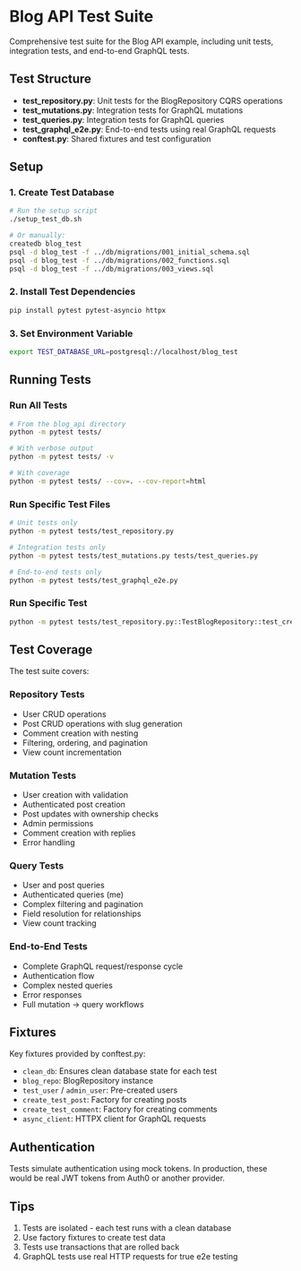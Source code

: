 # Blog API Test Suite

Comprehensive test suite for the Blog API example, including unit tests, integration tests, and end-to-end GraphQL tests.

## Test Structure

- **test_repository.py**: Unit tests for the BlogRepository CQRS operations
- **test_mutations.py**: Integration tests for GraphQL mutations
- **test_queries.py**: Integration tests for GraphQL queries
- **test_graphql_e2e.py**: End-to-end tests using real GraphQL requests
- **conftest.py**: Shared fixtures and test configuration

## Setup

### 1. Create Test Database

```bash
# Run the setup script
./setup_test_db.sh

# Or manually:
createdb blog_test
psql -d blog_test -f ../db/migrations/001_initial_schema.sql
psql -d blog_test -f ../db/migrations/002_functions.sql
psql -d blog_test -f ../db/migrations/003_views.sql
```

### 2. Install Test Dependencies

```bash
pip install pytest pytest-asyncio httpx
```

### 3. Set Environment Variable

```bash
export TEST_DATABASE_URL=postgresql://localhost/blog_test
```

## Running Tests

### Run All Tests

```bash
# From the blog_api directory
python -m pytest tests/

# With verbose output
python -m pytest tests/ -v

# With coverage
python -m pytest tests/ --cov=. --cov-report=html
```

### Run Specific Test Files

```bash
# Unit tests only
python -m pytest tests/test_repository.py

# Integration tests only
python -m pytest tests/test_mutations.py tests/test_queries.py

# End-to-end tests only
python -m pytest tests/test_graphql_e2e.py
```

### Run Specific Test

```bash
python -m pytest tests/test_repository.py::TestBlogRepository::test_create_user
```

## Test Coverage

The test suite covers:

### Repository Tests
- User CRUD operations
- Post CRUD operations with slug generation
- Comment creation with nesting
- Filtering, ordering, and pagination
- View count incrementation

### Mutation Tests
- User creation with validation
- Authenticated post creation
- Post updates with ownership checks
- Admin permissions
- Comment creation with replies
- Error handling

### Query Tests
- User and post queries
- Authenticated queries (me)
- Complex filtering and pagination
- Field resolution for relationships
- View count tracking

### End-to-End Tests
- Complete GraphQL request/response cycle
- Authentication flow
- Complex nested queries
- Error responses
- Full mutation → query workflows

## Fixtures

Key fixtures provided by conftest.py:

- `clean_db`: Ensures clean database state for each test
- `blog_repo`: BlogRepository instance
- `test_user` / `admin_user`: Pre-created users
- `create_test_post`: Factory for creating posts
- `create_test_comment`: Factory for creating comments
- `async_client`: HTTPX client for GraphQL requests

## Authentication

Tests simulate authentication using mock tokens. In production, these would be real JWT tokens from Auth0 or another provider.

## Tips

1. Tests are isolated - each test runs with a clean database
2. Use factory fixtures to create test data
3. Tests use transactions that are rolled back
4. GraphQL tests use real HTTP requests for true e2e testing
